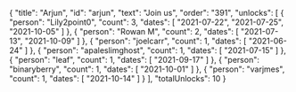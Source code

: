{
  "title": "Arjun",
  "id": "arjun",
  "text": "Join us",
  "order": "391",
  "unlocks": [
    {
      "person": "Lily2point0",
      "count": 3,
      "dates": [
        "2021-07-22",
        "2021-07-25",
        "2021-10-05"
      ]
    },
    {
      "person": "Rowan M",
      "count": 2,
      "dates": [
        "2021-07-13",
        "2021-10-09"
      ]
    },
    {
      "person": "joelcarr",
      "count": 1,
      "dates": [
        "2021-06-24"
      ]
    },
    {
      "person": "apaleslimghost",
      "count": 1,
      "dates": [
        "2021-07-15"
      ]
    },
    {
      "person": "leaf",
      "count": 1,
      "dates": [
        "2021-09-17"
      ]
    },
    {
      "person": "binaryberry",
      "count": 1,
      "dates": [
        "2021-10-01"
      ]
    },
    {
      "person": "varjmes",
      "count": 1,
      "dates": [
        "2021-10-14"
      ]
    }
  ],
  "totalUnlocks": 10
}